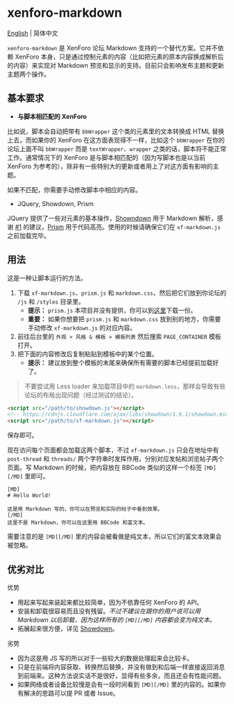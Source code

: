 # xenforo-markdown

[English](./README.md) | 简体中文

`xenforo-markdown` 是 XenForo 论坛 Markdown 支持的一个替代方案。它并不依赖 XenForo 本身，只是通过控制元素的内容（比如把元素的原本内容换成解析后的内容）来实现对 Markdown 预览和显示的支持。目前只会影响发布主题和更新主题两个操作。

## 基本要求

- **与脚本相匹配的 XenForo**

比如说，脚本会自动把带有 `bbWrapper` 这个类的元素里的文本转换成 HTML 替换上去，而如果你的 XenForo 在这方面表现得不一样，比如这个 `bbWrapper` 在你的论坛上面不叫 `bbWrapper` 而是 `textWrapper`、`wrapper` 之类的话，脚本将不能正常工作。通常情况下的 XenForo 是与脚本相匹配的（因为写脚本也是以当前 XenForo 为参考的），除非有一些特别大的更新或者用上了对这方面有影响的主题。

如果不匹配，你需要手动修改脚本中相应的内容。

- JQuery, Showdown, Prism

JQuery 提供了一些对元素的基本操作，[Showndown](https://github.com/showdownjs/showdown) 用于 Markdown 解析，感谢 [#1](https://github.com/McShare/xenforo-markdown/issues/1) 的建议，[Prism](https://prismjs.com) 用于代码高亮。使用的时候请确保它们在 `xf-markdown.js` 之前加载完毕。

## 用法

这是一种让脚本运行的方法。

1. 下载 `xf-markdown.js`、`prism.js` 和 `markdown.css`，然后把它们放到你论坛的 `/js` 和 `/styles` 目录里。
    - **提示：** `prism.js` 本项目并没有提供，你可以到[这里](https://prismjs.com/download.html)下载一份。
    - **重要：** 如果你想要把 `prism.js` 和 `markdown.css` 放到别的地方，你需要手动修改 `xf-markdown.js` 的对应内容。
2. 前往后台里的 `外观 > 风格 & 模板 > 模板列表` 然后搜索 `PAGE_CONTAINER` 模板打开。
3. 把下面的内容修改后复制粘贴到模板中的某个位置。
    - **提示：** 建议放到整个模板的末尾来确保所有需要的脚本已经提前加载好了。

> 不要尝试用 Less loader 来加载项目中的 `markdown.less`，那样会导致有些论坛的布局出现问题（经过测试的结论）。

```html
<script src="/path/to/showdown.js"></script>
<!-- https://cdnjs.cloudflare.com/ajax/libs/showdown/1.9.1/showdown.min.js -->
<script src="/path/to/xf-markdown.js"></script>
```

保存即可。

现在访问每个页面都会加载这两个脚本，不过 `xf-markdown.js` 只会在地址中有 `post-thread` 和 `threads/` 两个字符串时发挥作用，分别对应发帖和浏览帖子两个页面。写 Markdown 的时候，把内容放在 BBCode 类似的这样一个标签 `[MD][/MD]` 里即可。

```bbcode
[MD]
# Hello World!

这是用 Markdown 写的，你可以在预览和实际的帖子中看到效果。
[/MD]
这里不是 Markdown，你可以在这里用 BBCode 和富文本。
```

需要注意的是 `[MD][/MD]` 里的内容会被看做是纯文本，所以它们的富文本效果会被忽略。

## 优劣对比

优势

- 用起来写起来装起来都比较简单，因为不依靠任何 XenForo 的 API。
- 安装和卸载很容易而且没有残留。*不过不建议在跟你的用户说可以用 Markdown 以后卸载，因为这样所有的 `[MD][/MD]` 内容都会变为纯文本。*
- 拓展起来很方便，详见 [Showdown](https://github.com/showdownjs/showdown)。

劣势
- 因为这是用 JS 写的所以对于一些较大的数据处理起来会比较卡。
- 只是在前端将内容获取、转换然后替换，并没有做到和后端一样直接返回消息到前端来。这种方法说实话不是很好，显得有些多余，而且还会有性能问题。
- 如果网络或者设备比较慢是会有一段时间看到 `[MD][/MD]` 里的内容的。如果你有解决的思路可以提 PR 或者 Issue。